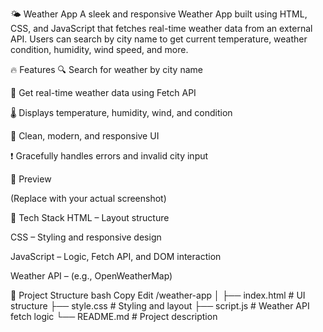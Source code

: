 🌤️ Weather App
A sleek and responsive Weather App built using HTML, CSS, and JavaScript that fetches real-time weather data from an external API. Users can search by city name to get current temperature, weather condition, humidity, wind speed, and more.

🔥 Features
🔍 Search for weather by city name

📡 Get real-time weather data using Fetch API

🌡️ Displays temperature, humidity, wind, and condition

🎨 Clean, modern, and responsive UI

❗ Gracefully handles errors and invalid city input

📸 Preview

(Replace with your actual screenshot)

🚀 Tech Stack
HTML – Layout structure

CSS – Styling and responsive design

JavaScript – Logic, Fetch API, and DOM interaction

Weather API – (e.g., OpenWeatherMap)

📁 Project Structure
bash
Copy
Edit
/weather-app
│
├── index.html       # UI structure
├── style.css        # Styling and layout
├── script.js        # Weather API fetch logic
└── README.md        # Project description
